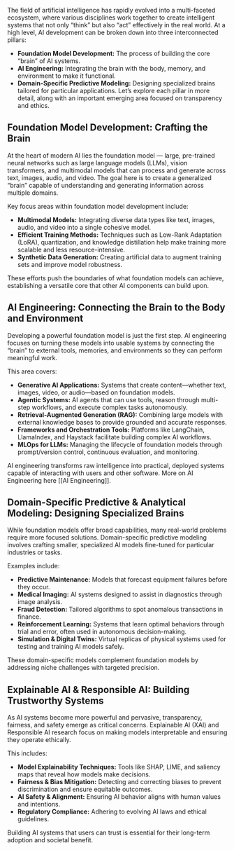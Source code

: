 The field of artificial intelligence has rapidly evolved into a multi-faceted ecosystem, where various disciplines work together to create intelligent systems that not only “think” but also “act” effectively in the real world. At a high level, AI development can be broken down into three interconnected pillars:
- **Foundation Model Development:** The process of building the core “brain” of AI systems.
- **AI Engineering:** Integrating the brain with the body, memory, and environment to make it functional.
- **Domain-Specific Predictive Modeling:** Designing specialized brains tailored for particular applications.
Let’s explore each pillar in more detail, along with an important emerging area focused on transparency and ethics.
## Foundation Model Development: Crafting the Brain
At the heart of modern AI lies the foundation model — large, pre-trained neural networks such as large language models (LLMs), vision transformers, and multimodal models that can process and generate across text, images, audio, and video. The goal here is to create a generalized “brain” capable of understanding and generating information across multiple domains.

Key focus areas within foundation model development include:
- **Multimodal Models:** Integrating diverse data types like text, images, audio, and video into a single cohesive model.
- **Efficient Training Methods:** Techniques such as Low-Rank Adaptation (LoRA), quantization, and knowledge distillation help make training more scalable and less resource-intensive.
- **Synthetic Data Generation:** Creating artificial data to augment training sets and improve model robustness.

These efforts push the boundaries of what foundation models can achieve, establishing a versatile core that other AI components can build upon.
## **AI Engineering: Connecting the Brain to the Body and Environment**
Developing a powerful foundation model is just the first step. AI engineering focuses on turning these models into usable systems by connecting the “brain” to external tools, memories, and environments so they can perform meaningful work.

This area covers:
- **Generative AI Applications:** Systems that create content—whether text, images, video, or audio—based on foundation models.
- **Agentic Systems:** AI agents that can use tools, reason through multi-step workflows, and execute complex tasks autonomously.
- **Retrieval-Augmented Generation (RAG):** Combining large models with external knowledge bases to provide grounded and accurate responses.
- **Frameworks and Orchestration Tools:** Platforms like LangChain, LlamaIndex, and Haystack facilitate building complex AI workflows.
- **MLOps for LLMs:** Managing the lifecycle of foundation models through prompt/version control, continuous evaluation, and monitoring.

AI engineering transforms raw intelligence into practical, deployed systems capable of interacting with users and other software. More on AI Engineering here [[AI Engineering]].
## Domain-Specific Predictive & Analytical Modeling: Designing Specialized Brains
While foundation models offer broad capabilities, many real-world problems require more focused solutions. Domain-specific predictive modeling involves crafting smaller, specialized AI models fine-tuned for particular industries or tasks.

Examples include:
- **Predictive Maintenance:** Models that forecast equipment failures before they occur.
- **Medical Imaging:** AI systems designed to assist in diagnostics through image analysis.
- **Fraud Detection:** Tailored algorithms to spot anomalous transactions in finance.
- **Reinforcement Learning:** Systems that learn optimal behaviors through trial and error, often used in autonomous decision-making.
- **Simulation & Digital Twins:** Virtual replicas of physical systems used for testing and training AI models safely.

These domain-specific models complement foundation models by addressing niche challenges with targeted precision.
## Explainable AI & Responsible AI: Building Trustworthy Systems
As AI systems become more powerful and pervasive, transparency, fairness, and safety emerge as critical concerns. Explainable AI (XAI) and Responsible AI research focus on making models interpretable and ensuring they operate ethically.

This includes:
- **Model Explainability Techniques:** Tools like SHAP, LIME, and saliency maps that reveal how models make decisions.
- **Fairness & Bias Mitigation:** Detecting and correcting biases to prevent discrimination and ensure equitable outcomes.
- **AI Safety & Alignment:** Ensuring AI behavior aligns with human values and intentions.
- **Regulatory Compliance:** Adhering to evolving AI laws and ethical guidelines.

Building AI systems that users can trust is essential for their long-term adoption and societal benefit.